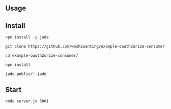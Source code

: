 ## Usage

## Install

```bash
npm install -g jade

git clone https://github.com/woshiwanting/example-oauth2orize-consumer.git

cd example-oauth2orize-consumer/

npm install

jade public/*.jade

```

## Start

```bash
node server.js 3001
```